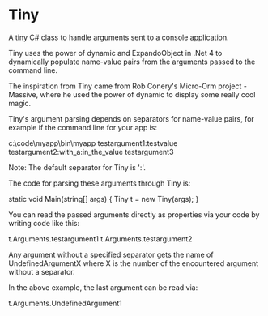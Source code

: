 Tiny
====

A tiny C# class to handle arguments sent to a console application.

Tiny uses the power of dynamic and ExpandoObject in .Net 4 to dynamically populate name-value pairs from the arguments passed to the command line.

The inspiration from Tiny came from Rob Conery's Micro-Orm project - Massive, where he used the power of dynamic to display some really cool magic.


Tiny's argument parsing depends on separators for name-value pairs, for example if the command line for your app is:

c:\code\myapp\bin\myapp testargument1:testvalue testargument2:with_a:in_the_value testargument3

Note: The default separator for Tiny is ':'.

The code for parsing these arguments through Tiny is:

static void Main(string[] args)
{
    Tiny t = new Tiny(args);
}

You can read the passed arguments directly as properties via your code by writing code like this:

t.Arguments.testargument1
t.Arguments.testargument2

Any argument without a specified separator gets the name of UndefinedArgumentX where X is the number of the encountered argument without a separator.

In the above example, the last argument can be read via:

t.Arguments.UndefinedArgument1



